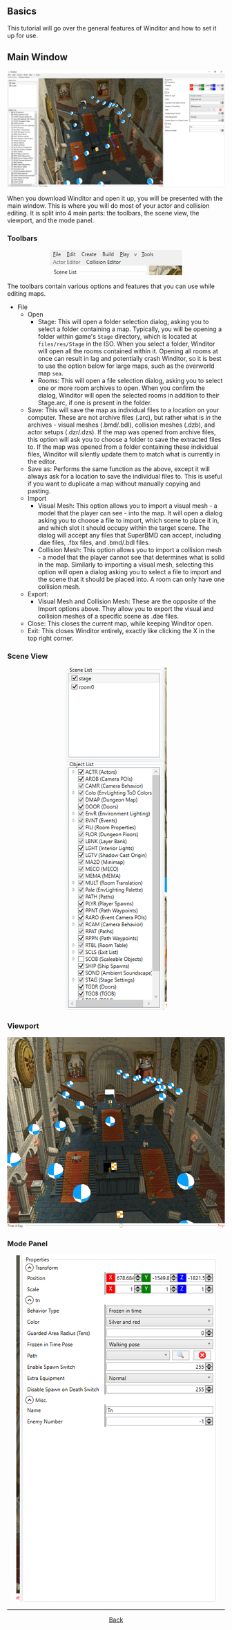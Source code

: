 ## Basics
This tutorial will go over the general features of Winditor and how to set it up for use.

## Main Window
<img src="./mainwindow.png">

When you download Winditor and open it up, you will be presented with the main window. This is where you will do most of your actor and collision editing. It is split into 4 main parts: the toolbars, the scene view, the viewport, and the mode panel.

### Toolbars
<p align="center">
  <img src="./toolbars.png" alignment="center">
</p>

The toolbars contain various options and features that you can use while editing maps.

* File
  * Open
    * Stage: This will open a folder selection dialog, asking you to select a folder containing a map. Typically, you will be opening a folder within game's `Stage` directory, which is located at `files/res/Stage` in the ISO. When you select a folder, Winditor will open all the rooms contained within it. Opening all rooms at once can result in lag and potentially crash Winditor, so it is best to use the option below for large maps, such as the overworld map `sea`. 
    * Rooms: This will open a file selection dialog, asking you to select one or more room archives to open. When you confirm the dialog, Winditor will open the selected rooms in addition to their Stage.arc, if one is present in the folder.
  * Save: This will save the map as individual files to a location on your computer. These are not archive files (.arc), but rather what is *in* the archives - visual meshes (.bmd/.bdl), collision meshes (.dzb), and actor setups (.dzr/.dzs). If the map was opened from archive files, this option will ask you to choose a folder to save the extracted files to. If the map was opened from a folder containing these individual files, Winditor will silently update them to match what is currently in the editor.
  * Save as: Performs the same function as the above, except it will always ask for a location to save the individual files to. This is useful if you want to duplicate a map without manually copying and pasting.
  * Import
    * Visual Mesh: This option allows you to import a visual mesh - a model that the player can see - into the map. It will open a dialog asking you to choose a file to import, which scene to place it in, and which slot it should occupy within the target scene. The dialog will accept any files that SuperBMD can accept, including .dae files, .fbx files, and .bmd/.bdl files.
    * Collision Mesh: This option allows you to import a collision mesh - a model that the player cannot see that determines what is solid in the map. Similarly to importing a visual mesh, selecting this option will open a dialog asking you to select a file to import and the scene that it should be placed into. A room can only have one collision mesh.
  * Export:
    * Visual Mesh and Collision Mesh: These are the opposite of the Import options above. They allow you to export the visual and collision meshes of a specific scene as .dae files.
  * Close: This closes the current map, while keeping Winditor open.
  * Exit: This closes Winditor entirely, exactly like clicking the X in the top right corner.
  
### Scene View
<p align="center">
  <img src="./sceneview.png">
</p>

### Viewport
<p align="center">
  <img src="./viewport.png">
</p>

### Mode Panel
<p align="center">
  <img src="./modepanel.png">
</p>

<hr>
<p align="center">
  <a href="../tutorials.html">Back</a>
</p>
